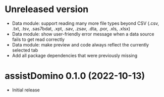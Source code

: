 # Unreleased version

- Data module: support reading many more file types beyond CSV (.csv, .txt, .tsv, .sas7bdat, .xpt, .sav, .zsav, .dta, .por, .xls, .xlsx)
- Data module: show user-friendly error message when a data source fails to get read correctly 
- Data module: make preview and code always reflect the currently selected tab
- Add all package dependencies that were previously missing

# assistDomino 0.1.0 (2022-10-13)

- Initial release
